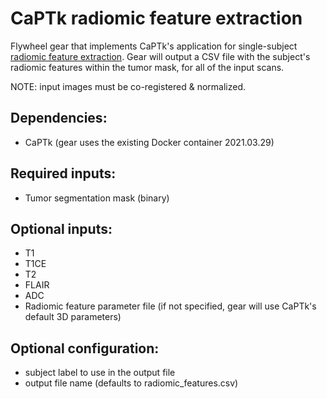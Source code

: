 # CaPTk radiomic feature extraction

Flywheel gear that implements CaPTk's application for single-subject [radiomic feature extraction](https://cbica.github.io/CaPTk/ht_FeatureExtraction.html). Gear will output a CSV file with the subject's radiomic features within the tumor mask, for all of the input scans.

NOTE: input images must be co-registered & normalized.

## Dependencies:
- CaPTk (gear uses the existing Docker container 2021.03.29)

## Required inputs:
- Tumor segmentation mask (binary)

## Optional inputs:
- T1
- T1CE
- T2
- FLAIR
- ADC
- Radiomic feature parameter file (if not specified, gear will use CaPTk's default 3D parameters)

## Optional configuration:
- subject label to use in the output file
- output file name (defaults to radiomic_features.csv)
